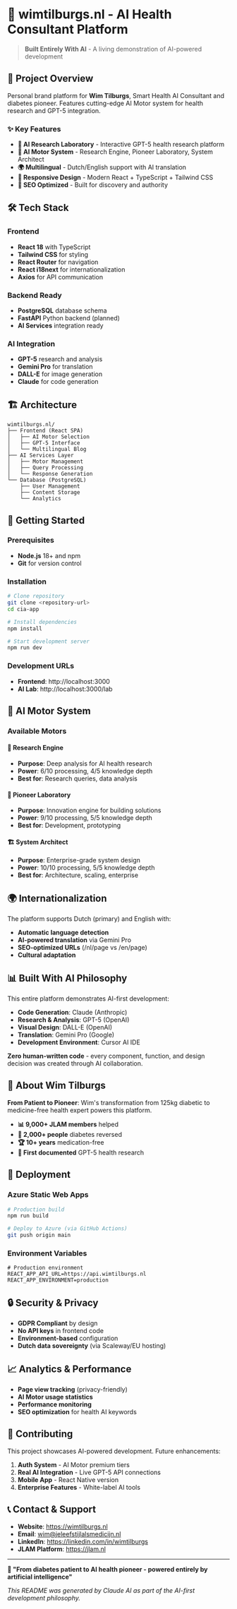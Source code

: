 # 🤖 wimtilburgs.nl - AI Health Consultant Platform

> **Built Entirely With AI** - A living demonstration of AI-powered development

## 🚀 Project Overview

Personal brand platform for **Wim Tilburgs**, Smart Health AI Consultant and diabetes pioneer. Features cutting-edge AI Motor system for health research and GPT-5 integration.

### ✨ Key Features

- **🔬 AI Research Laboratory** - Interactive GPT-5 health research platform
- **🤖 AI Motor System** - Research Engine, Pioneer Laboratory, System Architect
- **🌍 Multilingual** - Dutch/English support with AI translation
- **📱 Responsive Design** - Modern React + TypeScript + Tailwind CSS
- **🎯 SEO Optimized** - Built for discovery and authority

## 🛠 Tech Stack

### Frontend
- **React 18** with TypeScript
- **Tailwind CSS** for styling
- **React Router** for navigation
- **React i18next** for internationalization
- **Axios** for API communication

### Backend Ready
- **PostgreSQL** database schema
- **FastAPI** Python backend (planned)
- **AI Services** integration ready

### AI Integration
- **GPT-5** research and analysis
- **Gemini Pro** for translation
- **DALL-E** for image generation
- **Claude** for code generation

## 🏗 Architecture

```
wimtilburgs.nl/
├── Frontend (React SPA)
│   ├── AI Motor Selection
│   ├── GPT-5 Interface
│   └── Multilingual Blog
├── AI Services Layer
│   ├── Motor Management
│   ├── Query Processing
│   └── Response Generation
└── Database (PostgreSQL)
    ├── User Management
    ├── Content Storage
    └── Analytics
```

## 🚀 Getting Started

### Prerequisites
- **Node.js** 18+ and npm
- **Git** for version control

### Installation
```bash
# Clone repository
git clone <repository-url>
cd cia-app

# Install dependencies
npm install

# Start development server
npm run dev
```

### Development URLs
- **Frontend**: http://localhost:3000
- **AI Lab**: http://localhost:3000/lab

## 🧪 AI Motor System

### Available Motors

#### 🔬 Research Engine
- **Purpose**: Deep analysis for AI health research
- **Power**: 6/10 processing, 4/5 knowledge depth
- **Best for**: Research queries, data analysis

#### 🚀 Pioneer Laboratory  
- **Purpose**: Innovation engine for building solutions
- **Power**: 9/10 processing, 5/5 knowledge depth
- **Best for**: Development, prototyping

#### 🏗️ System Architect
- **Purpose**: Enterprise-grade system design
- **Power**: 10/10 processing, 5/5 knowledge depth
- **Best for**: Architecture, scaling, enterprise

## 🌍 Internationalization

The platform supports Dutch (primary) and English with:
- **Automatic language detection**
- **AI-powered translation** via Gemini Pro
- **SEO-optimized URLs** (/nl/page vs /en/page)
- **Cultural adaptation**

## 📊 Built With AI Philosophy

This entire platform demonstrates AI-first development:
- **Code Generation**: Claude (Anthropic)
- **Research & Analysis**: GPT-5 (OpenAI)
- **Visual Design**: DALL-E (OpenAI)
- **Translation**: Gemini Pro (Google)
- **Development Environment**: Cursor AI IDE

**Zero human-written code** - every component, function, and design decision was created through AI collaboration.

## 🏥 About Wim Tilburgs

**From Patient to Pioneer**: Wim's transformation from 125kg diabetic to medicine-free health expert powers this platform.

- **📊 9,000+ JLAM members** helped
- **💪 2,000+ people** diabetes reversed  
- **🏆 10+ years** medication-free
- **🔬 First documented** GPT-5 health research

## 🚀 Deployment

### Azure Static Web Apps
```bash
# Production build
npm run build

# Deploy to Azure (via GitHub Actions)
git push origin main
```

### Environment Variables
```env
# Production environment
REACT_APP_API_URL=https://api.wimtilburgs.nl
REACT_APP_ENVIRONMENT=production
```

## 🔒 Security & Privacy

- **GDPR Compliant** by design
- **No API keys** in frontend code
- **Environment-based** configuration
- **Dutch data sovereignty** (via Scaleway/EU hosting)

## 📈 Analytics & Performance

- **Page view tracking** (privacy-friendly)
- **AI Motor usage statistics**
- **Performance monitoring**
- **SEO optimization** for health AI keywords

## 🤝 Contributing

This project showcases AI-powered development. Future enhancements:

1. **Auth System** - AI Motor premium tiers
2. **Real AI Integration** - Live GPT-5 API connections
3. **Mobile App** - React Native version
4. **Enterprise Features** - White-label AI tools

## 📞 Contact & Support

- **Website**: https://wimtilburgs.nl
- **Email**: wim@jeleefstijlalsmedicijn.nl  
- **LinkedIn**: https://linkedin.com/in/wimtilburgs
- **JLAM Platform**: https://jlam.nl

---

**🤖 "From diabetes patient to AI health pioneer - powered entirely by artificial intelligence"**

*This README was generated by Claude AI as part of the AI-first development philosophy.*